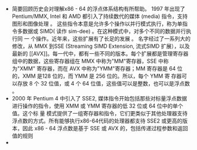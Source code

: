 - 简要回顾历史会对理解x86 - 64 的浮点体系结构有所帮助。
  1997 年出现了Pentium/MMX, Intel 和 AMD 都引入了持续数代的媒体 (media) 指令，支持图形和图像处理 。
  这些指令本意是允许多个操作以并行模式执行，称为单指令多数据或 SIMD( 读作
  sim-dee) 。在这种模式中，对多个不同的数据并行执行同 一 个操作。近年来，这些扩展有了长足的发展 。 名字经过了一系列大的修改，从 MMX 到SSE (Streaming SIMD Extension, 流式SIMD 扩展），以及最新的 [[AVX]]。每一代中，都有一些不同的版本。每个扩展都是管理寄存器组中的数据，这些寄存器组在 MMX 中称为"MM"寄存器，SSE 中称为"XMM" 寄存器，而在 AVX 中称为"YMM"寄存器；MM 寄存器是 64 位的，XMM 是128 位的，而 YMM 是 256 位的。所以，每个 YMM 寄
  存器可以存放 8 个 32 位值，或 4 个 64 位值，这些值可以是整数，也可以是浮点数 。
- 2000 年 Pentium 4 中引入了 SSE2, 媒体指令开始包括那些对标量浮点数据进行操作的指令，使用 XMM 或 YMM 寄存器的低 32 位或 64 位中的单个值。这个标 量 模式提供了一组寄存器和指令，它们更类似于其他处理器支待浮点数的方式。所有能够执行x86-64代码的处理器都支待 SSE2 或更高的版本，因此 x86 - 64 浮点数是基于 SSE 或 AVX 的，包括传递过程参数和返回值的规则
-